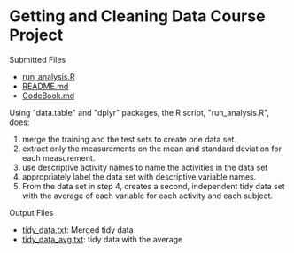 # Getting and Cleaning Data Course Project

Submitted Files

- [run_analysis.R](https://github.com/piperid/data-cleaning/blob/master/run_analysis.R)
- [README.md](https://github.com/piperid/data-cleaning/blob/master/README.md)
- [CodeBook.md](https://github.com/piperid/data-cleaning/blob/master/CodeBook.md)

Using "data.table" and "dplyr" packages, the R script, "run_analysis.R", does:

1. merge the training and the test sets to create one data set.
2. extract only the measurements on the mean and standard deviation for each measurement.
3. use descriptive activity names to name the activities in the data set
4. appropriately label the data set with descriptive variable names.
5. From the data set in step 4, creates a second, independent tidy data set with the average of each variable for each activity and each subject.

Output Files
- [tidy_data.txt](https://github.com/piperid/data-cleaning/blob/master/tidy_data.txt): Merged tidy data
- [tidy_data_avg.txt](https://github.com/piperid/data-cleaning/blob/master/tidy_data_avg.txt): tidy data with the average
